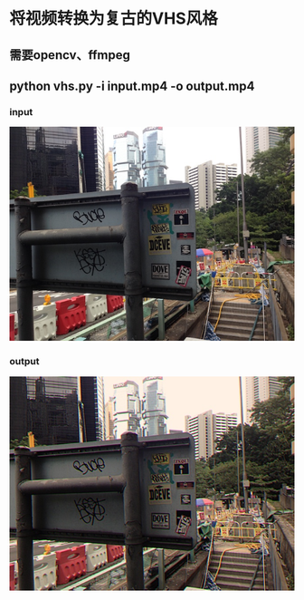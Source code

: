 # 将视频转换为复古的VHS风格
## 需要opencv、ffmpeg
## python vhs.py -i input.mp4 -o output.mp4

### input 
![input image](test.jpg)

### output
![output image](out.jpg)